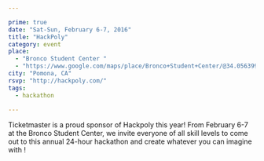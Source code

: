 ```yaml
---

prime: true
date: "Sat-Sun, February 6-7, 2016"
title: "HackPoly"
category: event
place: 
  - "Bronco Student Center "
  - "https://www.google.com/maps/place/Bronco+Student+Center/@34.0563994,-117.8235895,17z/data=!3m1!4b1!4m2!3m1!1s0x80c32eafe97cfa0f:0x4b135e36979ae41"
city: "Pomona, CA"
rsvp: "http://hackpoly.com/"
tags: 
  - hackathon
 
---
```


Ticketmaster is a proud sponsor of Hackpoly this year! From February 6-7 at the Bronco Student Center, we invite everyone of all skill levels to come out to this annual 24-hour hackathon and create whatever you can imagine with !